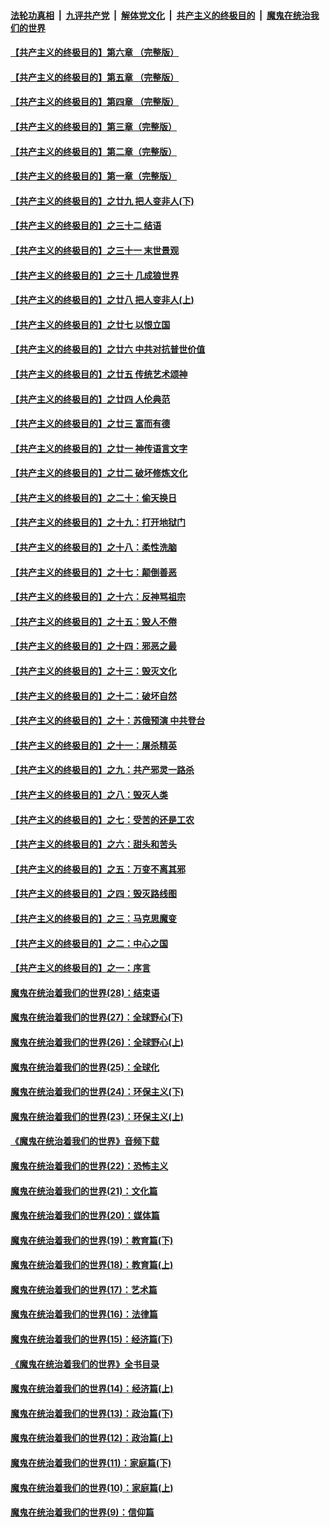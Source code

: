 ####  [法轮功真相](../../../../basic/blob/master/README.md?t=11111452) &nbsp;|&nbsp; [九评共产党](../../../../9ping.md/blob/master/README.md?t=11111452) &nbsp;|&nbsp; [解体党文化](../../../../jtdwh.md/blob/master/README.md?t=11111452)  &nbsp;|&nbsp; [共产主义的终极目的](../../../../gczydzjmd.md/blob/master/README.md?t=11111452) &nbsp;|&nbsp; [魔鬼在统治我们的世界](../../../../mgztzwmdsj.md/blob/master/README.md?t=11111452) 

#### [【共产主义的终极目的】第六章 （完整版）](../pages/nsc422/n11428913.md?t=11111452) 

#### [【共产主义的终极目的】第五章 （完整版）](../pages/nsc422/n11428912.md?t=11111452) 

#### [【共产主义的终极目的】第四章 （完整版）](../pages/nsc422/n11428907.md?t=11111452) 

#### [【共产主义的终极目的】第三章（完整版）](../pages/nsc422/n11428848.md?t=11111452) 

#### [【共产主义的终极目的】第二章（完整版）](../pages/nsc422/n11428831.md?t=11111452) 

#### [【共产主义的终极目的】第一章（完整版）](../pages/nsc422/n11417651.md?t=11111452) 

#### [【共产主义的终极目的】之廿九 把人变非人(下)](../pages/nsc422/n11344140.md?t=11111452) 

#### [【共产主义的终极目的】之三十二 结语](../pages/nsc422/n11360535.md?t=11111452) 

#### [【共产主义的终极目的】之三十一 末世景观](../pages/nsc422/n11351129.md?t=11111452) 

#### [【共产主义的终极目的】之三十 几成狼世界](../pages/nsc422/n11348280.md?t=11111452) 

#### [【共产主义的终极目的】之廿八 把人变非人(上)](../pages/nsc422/n11340492.md?t=11111452) 

#### [【共产主义的终极目的】之廿七 以恨立国](../pages/nsc422/n11336944.md?t=11111452) 

#### [【共产主义的终极目的】之廿六 中共对抗普世价值](../pages/nsc422/n11324785.md?t=11111452) 

#### [【共产主义的终极目的】之廿五 传统艺术颂神](../pages/nsc422/n11296396.md?t=11111452) 

#### [【共产主义的终极目的】之廿四 人伦典范](../pages/nsc422/n11296397.md?t=11111452) 

#### [【共产主义的终极目的】之廿三 富而有德](../pages/nsc422/n11283598.md?t=11111452) 

#### [【共产主义的终极目的】之廿一 神传语言文字](../pages/nsc422/n11263265.md?t=11111452) 

#### [【共产主义的终极目的】之廿二 破坏修炼文化](../pages/nsc422/n11245728.md?t=11111452) 

#### [【共产主义的终极目的】之二十：偷天换日](../pages/nsc422/n11238846.md?t=11111452) 

#### [【共产主义的终极目的】之十九：打开地狱门](../pages/nsc422/n11206376.md?t=11111452) 

#### [【共产主义的终极目的】之十八：柔性洗脑](../pages/nsc422/n11199994.md?t=11111452) 

#### [【共产主义的终极目的】之十七：颠倒善恶](../pages/nsc422/n11179782.md?t=11111452) 

#### [【共产主义的终极目的】之十六：反神骂祖宗](../pages/nsc422/n11166798.md?t=11111452) 

#### [【共产主义的终极目的】之十五：毁人不倦](../pages/nsc422/n11166792.md?t=11111452) 

#### [【共产主义的终极目的】之十四：邪恶之最](../pages/nsc422/n11150249.md?t=11111452) 

#### [【共产主义的终极目的】之十三：毁灭文化](../pages/nsc422/n11135227.md?t=11111452) 

#### [【共产主义的终极目的】之十二：破坏自然](../pages/nsc422/n11135214.md?t=11111452) 

#### [【共产主义的终极目的】之十：苏俄预演 中共登台](../pages/nsc422/n11118424.md?t=11111452) 

#### [【共产主义的终极目的】之十一：屠杀精英](../pages/nsc422/n11118442.md?t=11111452) 

#### [【共产主义的终极目的】之九：共产邪灵一路杀](../pages/nsc422/n11114139.md?t=11111452) 

#### [【共产主义的终极目的】之八：毁灭人类](../pages/nsc422/n11108503.md?t=11111452) 

#### [【共产主义的终极目的】之七：受苦的还是工农](../pages/nsc422/n11101809.md?t=11111452) 

#### [【共产主义的终极目的】之六：甜头和苦头](../pages/nsc422/n11096971.md?t=11111452) 

#### [【共产主义的终极目的】之五：万变不离其邪](../pages/nsc422/n11091285.md?t=11111452) 

#### [【共产主义的终极目的】之四：毁灭路线图](../pages/nsc422/n11086284.md?t=11111452) 

#### [【共产主义的终极目的】之三：马克思魔变](../pages/nsc422/n11061941.md?t=11111452) 

#### [【共产主义的终极目的】之二：中心之国](../pages/nsc422/n11047728.md?t=11111452) 

#### [【共产主义的终极目的】之一：序言](../pages/nsc422/n11086077.md?t=11111452) 

#### [魔鬼在统治着我们的世界(28)：结束语](../pages/nsc422/n10936246.md?t=11111452) 

#### [魔鬼在统治着我们的世界(27)：全球野心(下)](../pages/nsc422/n10928319.md?t=11111452) 

#### [魔鬼在统治着我们的世界(26)：全球野心(上)](../pages/nsc422/n10900318.md?t=11111452) 

#### [魔鬼在统治着我们的世界(25)：全球化](../pages/nsc422/n10788205.md?t=11111452) 

#### [魔鬼在统治着我们的世界(24)：环保主义(下)](../pages/nsc422/n10695307.md?t=11111452) 

#### [魔鬼在统治着我们的世界(23)：环保主义(上)](../pages/nsc422/n10688613.md?t=11111452) 

#### [《魔鬼在统治着我们的世界》音频下载](../pages/nsc422/n10635553.md?t=11111452) 

#### [魔鬼在统治着我们的世界(22)：恐怖主义](../pages/nsc422/n10614727.md?t=11111452) 

#### [魔鬼在统治着我们的世界(21)：文化篇](../pages/nsc422/n10597706.md?t=11111452) 

#### [魔鬼在统治着我们的世界(20)：媒体篇](../pages/nsc422/n10586579.md?t=11111452) 

#### [魔鬼在统治着我们的世界(19)：教育篇(下)](../pages/nsc422/n10564808.md?t=11111452) 

#### [魔鬼在统治着我们的世界(18)：教育篇(上)](../pages/nsc422/n10526970.md?t=11111452) 

#### [魔鬼在统治着我们的世界(17)：艺术篇](../pages/nsc422/n10499093.md?t=11111452) 

#### [魔鬼在统治着我们的世界(16)：法律篇](../pages/nsc422/n10485969.md?t=11111452) 

#### [魔鬼在统治着我们的世界(15)：经济篇(下)](../pages/nsc422/n10469975.md?t=11111452) 

#### [《魔鬼在统治着我们的世界》全书目录](../pages/nsc422/n10464261.md?t=11111452) 

#### [魔鬼在统治着我们的世界(14)：经济篇(上)](../pages/nsc422/n10457370.md?t=11111452) 

#### [魔鬼在统治着我们的世界(13)：政治篇(下)](../pages/nsc422/n10448270.md?t=11111452) 

#### [魔鬼在统治着我们的世界(12)：政治篇(上)](../pages/nsc422/n10444576.md?t=11111452) 

#### [魔鬼在统治着我们的世界(11)：家庭篇(下)](../pages/nsc422/n10440961.md?t=11111452) 

#### [魔鬼在统治着我们的世界(10)：家庭篇(上)](../pages/nsc422/n10435448.md?t=11111452) 

#### [魔鬼在统治着我们的世界(9)：信仰篇](../pages/nsc422/n10432159.md?t=11111452) 

